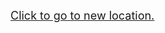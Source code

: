<font size='4'><a href='http://ejml.org/wiki/index.php?title=Example_Principal_Component_Analysis'>Click to go to new location.</a></font>